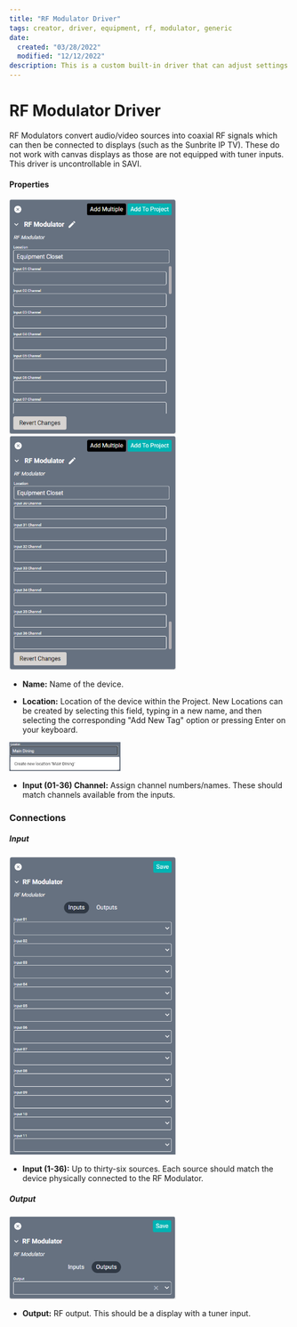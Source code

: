 ```yaml
---
title: "RF Modulator Driver"
tags: creator, driver, equipment, rf, modulator, generic
date:
  created: "03/28/2022"
  modified: "12/12/2022"
description: This is a custom built-in driver that can adjust settings for any RF modulator.
---
```


# RF Modulator Driver

RF Modulators convert audio/video sources into coaxial RF signals which can then be connected to displays (such as the Sunbrite IP TV). These do not work with canvas displays as those are not equipped with tuner inputs. This driver is uncontrollable in SAVI.

#### Properties
<a href="../../../../Assets/Knowledge-Base/Creator/Drivers/rf-modulator-01.png">
  <img src="../../../../Assets/Knowledge-Base/Creator/Drivers/rf-modulator-01.png" alt="RF Modulator 02" width="300" height="">
</a>
<a href="../../../../Assets/Knowledge-Base/Creator/Drivers/rf-modulator-02.png">
  <img src="../../../../Assets/Knowledge-Base/Creator/Drivers/rf-modulator-02.png" alt="RF Modulator 02" width="300" height="">
</a>

* **Name:** Name of the device.

* **Location:** Location of the device within the Project. New Locations can be created by selecting this field, typing in a new name, and then selecting the corresponding "Add New Tag" option or pressing Enter on your keyboard.
<img src="../../../../Assets/Knowledge-Base/Creator/Drivers/locations-add.png" alt="Adding Main Dining Tag to Location" width="200" height="">

* **Input (01-36) Channel:** Assign channel numbers/names. These should match channels available from the inputs.

### Connections

##### Input
<a href="../../../../Assets/Knowledge-Base/Creator/Drivers/rf-modulator-connections-input.png">
  <img src="../../../../Assets/Knowledge-Base/Creator/Drivers/rf-modulator-connections-input.png" alt="RF Modulator - connections input" width="300" height="">
</a>


* **Input (1-36):** Up to thirty-six sources. Each source should match the device physically connected to the RF Modulator.

##### Output
<a href="../../../../Assets/Knowledge-Base/Creator/Drivers/rf-modulator-connections-output.png">
  <img src="../../../../Assets/Knowledge-Base/Creator/Drivers/rf-modulator-connections-output.png" alt="RF Modulator - connections - output" width="300" height="">
</a>

* **Output:** RF output. This should be a display with a tuner input.
